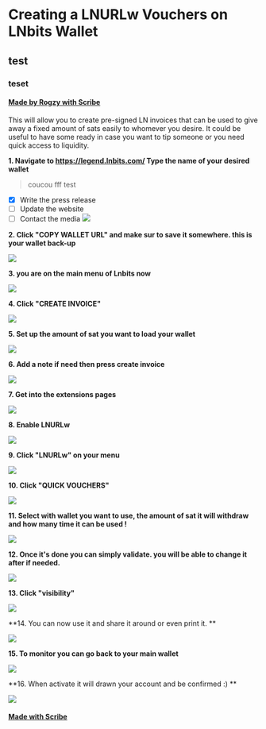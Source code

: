 # Creating a LNURLw Vouchers on LNbits Wallet
## test
### teset
#### [Made by Rogzy with Scribe](https://scribehow.com/shared/Creating_a_LNURLw_Vouchers_on_LNbits_Wallet__qYZv14nMSYSlps9_JHOjJA)
This will allow you to create pre-signed LN invoices that can be used to give away a fixed amount of sats easily to whomever you desire. It could be useful to have some ready in case you want to tip someone or you need quick access to liquidity.

**1. Navigate to https://legend.lnbits.com/
Type the name of your desired wallet**

> coucou
fff
test
> 
- [x] Write the press release
- [ ] Update the website
- [ ] Contact the media 
![](assets/cover_en.jpg)

**2. Click "COPY WALLET URL" and make sur to save it somewhere. this is your wallet back-up**

![](https://ajeuwbhvhr.cloudimg.io/colony-recorder.s3.amazonaws.com/files/2023-05-07/c28b2cff-6dbf-4b93-9bc8-c8828fa72afb/user_cropped_screenshot.jpeg?tl_px=413,350&br_px=1159,770&sharp=0.8&width=560&wat_scale=50&wat=1&wat_opacity=0.7&wat_gravity=northwest&wat_url=https://colony-labs-public.s3.us-east-2.amazonaws.com/images/watermarks/watermark_default.png&wat_pad=262,139)

**3. you are on the main menu of Lnbits now**

![](https://ajeuwbhvhr.cloudimg.io/colony-recorder.s3.amazonaws.com/files/2023-05-07/c8e8156a-6d18-405e-baaa-adf10d520fc0/ascreenshot.jpeg?tl_px=417,293&br_px=1163,713&sharp=0.8&width=560&wat_scale=50&wat=1&wat_opacity=0.7&wat_gravity=northwest&wat_url=https://colony-labs-public.s3.us-east-2.amazonaws.com/images/watermarks/watermark_default.png&wat_pad=262,139)

**4. Click "CREATE INVOICE"**

![](https://ajeuwbhvhr.cloudimg.io/colony-recorder.s3.amazonaws.com/files/2023-05-07/e61dc14d-c468-4564-b063-301db558bb34/ascreenshot.jpeg?tl_px=354,0&br_px=1100,420&sharp=0.8&width=560&wat_scale=50&wat=1&wat_opacity=0.7&wat_gravity=northwest&wat_url=https://colony-labs-public.s3.us-east-2.amazonaws.com/images/watermarks/watermark_default.png&wat_pad=262,109)

**5. Set up the amount of sat you want to load your wallet**

![](https://ajeuwbhvhr.cloudimg.io/colony-recorder.s3.amazonaws.com/files/2023-05-07/ec3755a7-3056-4883-9cd1-4752d499c596/user_cropped_screenshot.jpeg?tl_px=586,274&br_px=1332,694&sharp=0.8&width=560)

**6. Add a note if need then press create invoice**

![](https://ajeuwbhvhr.cloudimg.io/colony-recorder.s3.amazonaws.com/files/2023-05-07/07025cdf-9861-496c-a293-850471598b90/user_cropped_screenshot.jpeg?tl_px=400,388&br_px=1146,808&sharp=0.8&width=560&wat_scale=50&wat=1&wat_opacity=0.7&wat_gravity=northwest&wat_url=https://colony-labs-public.s3.us-east-2.amazonaws.com/images/watermarks/watermark_default.png&wat_pad=262,139)

**7. Get into the extensions pages**

![](https://ajeuwbhvhr.cloudimg.io/colony-recorder.s3.amazonaws.com/files/2023-05-07/66363826-88d1-4d29-a168-46347552570d/ascreenshot.jpeg?tl_px=0,59&br_px=746,479&sharp=0.8&width=560&wat_scale=50&wat=1&wat_opacity=0.7&wat_gravity=northwest&wat_url=https://colony-labs-public.s3.us-east-2.amazonaws.com/images/watermarks/watermark_default.png&wat_pad=75,139)

**8. Enable LNURLw**

![](https://ajeuwbhvhr.cloudimg.io/colony-recorder.s3.amazonaws.com/files/2023-05-07/09418350-d8d4-444c-bc94-5189b2d55ee2/ascreenshot.jpeg?tl_px=0,514&br_px=746,934&sharp=0.8&width=560&wat_scale=50&wat=1&wat_opacity=0.7&wat_gravity=northwest&wat_url=https://colony-labs-public.s3.us-east-2.amazonaws.com/images/watermarks/watermark_default.png&wat_pad=191,139)

**9. Click "LNURLw" on your menu**

![](https://ajeuwbhvhr.cloudimg.io/colony-recorder.s3.amazonaws.com/files/2023-05-07/5d2c79cb-eb0a-42d4-828b-45ddcc90c5a2/user_cropped_screenshot.jpeg?tl_px=0,44&br_px=746,464&sharp=0.8&width=560&wat_scale=50&wat=1&wat_opacity=0.7&wat_gravity=northwest&wat_url=https://colony-labs-public.s3.us-east-2.amazonaws.com/images/watermarks/watermark_default.png&wat_pad=71,139)

**10. Click "QUICK VOUCHERS"**

![](https://ajeuwbhvhr.cloudimg.io/colony-recorder.s3.amazonaws.com/files/2023-05-07/0be0e90f-2a47-48be-b246-21c4c81b5eeb/ascreenshot.jpeg?tl_px=10,0&br_px=756,420&sharp=0.8&width=560&wat_scale=50&wat=1&wat_opacity=0.7&wat_gravity=northwest&wat_url=https://colony-labs-public.s3.us-east-2.amazonaws.com/images/watermarks/watermark_default.png&wat_pad=262,68)

**11. Select with wallet you want to use, the amount of sat it will withdraw and how many time it can be used !**

![](https://ajeuwbhvhr.cloudimg.io/colony-recorder.s3.amazonaws.com/files/2023-05-07/ea80b0df-285a-4fe3-9a12-a653b948c49e/ascreenshot.jpeg?tl_px=494,0&br_px=1240,420&sharp=0.8&width=560&wat_scale=50&wat=1&wat_opacity=0.7&wat_gravity=northwest&wat_url=https://colony-labs-public.s3.us-east-2.amazonaws.com/images/watermarks/watermark_default.png&wat_pad=262,25)

**12. Once it's done  you can simply validate. you will be able to change it after if needed.**

![](https://ajeuwbhvhr.cloudimg.io/colony-recorder.s3.amazonaws.com/files/2023-05-07/e37a7338-1902-48be-be73-a735f42f37b3/ascreenshot.jpeg?tl_px=442,101&br_px=1188,521&sharp=0.8&width=560&wat_scale=50&wat=1&wat_opacity=0.7&wat_gravity=northwest&wat_url=https://colony-labs-public.s3.us-east-2.amazonaws.com/images/watermarks/watermark_default.png&wat_pad=262,139)

**13. Click "visibility"**

![](https://ajeuwbhvhr.cloudimg.io/colony-recorder.s3.amazonaws.com/files/2023-05-07/b257eb06-7108-486e-b04f-57e5775c8a5c/ascreenshot.jpeg?tl_px=0,53&br_px=746,473&sharp=0.8&width=560&wat_scale=50&wat=1&wat_opacity=0.7&wat_gravity=northwest&wat_url=https://colony-labs-public.s3.us-east-2.amazonaws.com/images/watermarks/watermark_default.png&wat_pad=243,139)

**14. You can now use it and share it around or even print it. **

![](https://ajeuwbhvhr.cloudimg.io/colony-recorder.s3.amazonaws.com/files/2023-05-07/f7aa62bc-d5d8-4d64-9196-dd7da4c1a59d/user_cropped_screenshot.jpeg?tl_px=336,148&br_px=1082,568&sharp=0.8&width=560)

**15. To monitor you can go back to your main wallet**

![](https://ajeuwbhvhr.cloudimg.io/colony-recorder.s3.amazonaws.com/files/2023-05-07/54e42d66-0df7-4e5a-b040-0a216deb4235/ascreenshot.jpeg?tl_px=0,0&br_px=746,420&sharp=0.8&width=560&wat_scale=50&wat=1&wat_opacity=0.7&wat_gravity=northwest&wat_url=https://colony-labs-public.s3.us-east-2.amazonaws.com/images/watermarks/watermark_default.png&wat_pad=82,74)

**16. When activate it will drawn your account and be confirmed :) **

![](https://ajeuwbhvhr.cloudimg.io/colony-recorder.s3.amazonaws.com/files/2023-05-07/64ff6c31-919d-4b34-9de7-fa4862ae78e0/user_cropped_screenshot.jpeg?tl_px=272,111&br_px=1018,531&sharp=0.8&width=560)
#### [Made with Scribe](https://scribehow.com/shared/Creating_a_LNURLw_Vouchers_on_LNbits_Wallet__qYZv14nMSYSlps9_JHOjJA)


